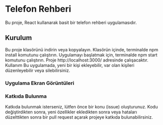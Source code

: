 # Telefon Rehberi

Bu proje, React kullanarak basit bir telefon rehberi uygulamasıdır.

## Kurulum
Bu proje klasörünü indirin veya kopyalayın.
Klasörün içinde, terminalde npm install komutunu çalıştırın.
Uygulamayı başlatmak için, terminalde npm start komutunu çalıştırın.
Proje http://localhost:3000/ adresinde çalışacaktır.
Kullanım
Bu uygulamada, yeni bir kişi ekleyebilir, var olan kişileri düzenleyebilir veya silebilirsiniz.


### Uygulama Ekran Görüntüleri


### Katkıda Bulunma

Katkıda bulunmak isterseniz, lütfen önce bir konu (issue) oluşturunuz. Kodu değiştirdikten sonra, yeni özellikler ekledikten sonra veya hataları düzelttikten sonra bir pull request açarak projeye katkıda bulunabilirsiniz.








